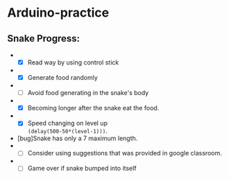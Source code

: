 # Arduino-practice  
  
## Snake Progress:  
* - [x] Read way by using control stick 
* - [x] Generate food randomly
* - [ ] Avoid food generating in the snake's body
* - [x] Becoming longer after the snake eat the food.
* - [x] Speed changing on level up  
```(delay(500-50*(level-1)))```.
*  [bug]Snake has only a 7 maximum length.
* - [ ] Consider using suggestions that was provided in google classroom. 
* - [ ] Game over if snake bumped into itself
